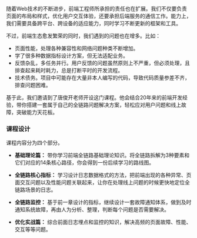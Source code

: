 随着Web技术的不断进步，前端工程师所承担的责任也在扩展。我们不仅要负责页面的布局和样式，优化用户交互体验，还要承担后端服务的通信工作。能力上，我们需要具备跨平台、跨设备的适应能力，同时学习不断更新的框架和工具。

不过，前端生态愈发繁荣的同时，我们遇到的问题也在增多。比如：

- 页面性能，处理各种兼容性和网络问题种类不断增加。
- 学了很多种数据指标设计方案，但无法适配业务。
- 反馈杂乱，多任务并行。用户反馈的问题虽然原则上不严重，但必须处理，且排查起来耗时耗力，总是打断平时的开发流程。
- 技术债务。项目中可能存在大量非本人编写的代码，导致代码质量参差不齐，排查问题困难。

基于此，我们邀请到了唐俊开老师开设这门课程。他会结合20年来的前端开发经验，带你搭建一套属于自己的全链路问题解决方案，轻松应对用户问题和线上故障，突破能力天花板。

### 课程设计

课程内容分为四个部分。

- **基础理论篇：** 带你学习前端全链路基础理论知识。将全链路拆解为3种要素和它们对应的14条核心路径，你会得到一份后续学习的路线图。

- **全链路核心指标：** 学习设计日志数据格式的方法，把前端出现的各种异常、页面交互问题以及性能问题关联起来，让你在处理线上问题的时候更快地定位全链路场景的日志。

- **全链路监控：** 基于前一章设计的指标，继续设计一套故障通知体系，做到及时通知系统故障，再由人为分析、整理，判断每个问题是否需要解决。

- **优化实战篇：** 综合前面日志埋点和监控的知识，解决高频的页面故障、性能、交互等等问题。